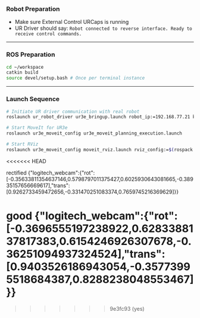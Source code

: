 ### Robot Preparation
- Make sure External Control URCaps is running
- UR Driver should say: `Robot connected to reverse interface. Ready to receive control commands.`
---
### ROS Preparation
```bash
cd ~/workspace
catkin build
source devel/setup.bash # Once per terminal instance
```
---
### Launch Sequence
```bash
# Initiate UR driver communication with real robot
roslaunch ur_robot_driver ur3e_bringup.launch robot_ip:=192.168.77.21 kinematics_config:=/home/user/workspace/src/ur3e2_calib.yaml z_height:=0.8

# Start MoveIt for UR3e
roslaunch ur3e_moveit_config ur3e_moveit_planning_execution.launch

# Start RViz
roslaunch ur3e_moveit_config moveit_rviz.launch rviz_config:=$(rospack find ur3e_moveit_config)/launch/moveit.rviz
```
<<<<<<< HEAD

rectified
{"logitech_webcam":{"rot":[-0.35633811354637146,0.5798797011375427,0.6025930643081665,-0.38935157656669617],"trans":[0.9262733459472656,-0.331470251083374,0.7659745216369629]}}

good
{"logitech_webcam":{"rot":[-0.3696555197238922,0.6283388137817383,0.6154246926307678,-0.36251094937324524],"trans":[0.9403526186943054,-0.35773995518684387,0.8288238048553467]}}
=======
>>>>>>> 9e3fc93 (yes)
